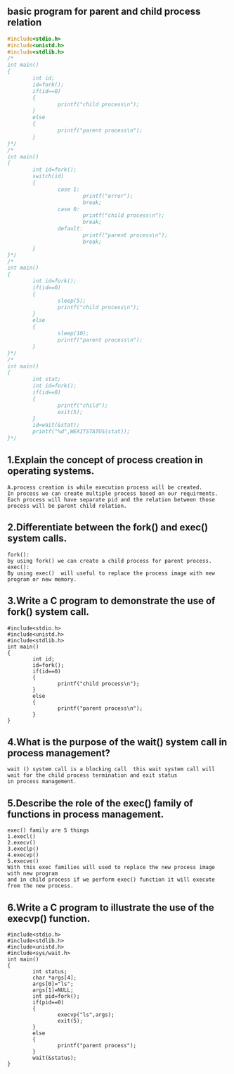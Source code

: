 ## basic program for parent and child process relation
```c
#include<stdio.h>
#include<unistd.h>
#include<stdlib.h>
/*
int main()
{
        int id;
        id=fork();
        if(id==0)
        {
                printf("child process\n");
        }
        else
        {
                printf("parent process\n");
        }
}*/
/*
int main()
{
        int id=fork();
        switch(id)
        {
                case 1:
                        printf("error");
                        break;
                case 0:
                        printf("child process\n");
                        break;
                default:
                        printf("parent process\n");
                        break;
        }
}*/
/*
int main()
{
        int id=fork();
        if(id==0)
        {
                sleep(5);
                printf("child process\n");
        }
        else
        {
                sleep(10);
                printf("parent process\n");
        }
}*/
/*
int main()
{
        int stat;
        int id=fork();
        if(id==0)
        {
                printf("child");
                exit(5);
        }
        id=wait(&stat);
        printf("%d",WEXITSTATUS(stat));
}*/
```
## 1.Explain the concept of process creation in operating systems.
```
A.process creation is while execution process will be created.
In process we can create multiple process based on our requirments.
Each process will have separate pid and the relation between those process will be parent child relation.
```
## 2.Differentiate between the fork() and exec() system calls.
```
fork():
by using fork() we can create a child process for parent process.
exec():
By using exec()  will useful to replace the process image with new program or new memory.
```
## 3.Write a C program to demonstrate the use of fork() system call. 
```
#include<stdio.h>
#include<unistd.h>
#include<stdlib.h>
int main()
{
        int id;
        id=fork();
        if(id==0)
        {
                printf("child process\n");
        }
        else
        {
                printf("parent process\n");
        }
}
```
## 4.What is the purpose of the wait() system call in process management?
```
wait () system call is a blocking call  this wait system call will wait for the child process termination and exit status 
in process management.
```
## 5.Describe the role of the exec() family of functions in process management.
```
exec() family are 5 things
1.execl()
2.execv()
3.execlp()
4.execvp()
5.execve()
With this exec families will used to replace the new process image with new program
and in child process if we perform exec() function it will execute from the new process.
```
## 6.Write a C program to illustrate the use of the execvp() function.
```
#include<stdio.h>
#include<stdlib.h>
#include<unistd.h>
#include<sys/wait.h>
int main()
{
        int status;
        char *args[4];
        args[0]="ls";
        args[1]=NULL;
        int pid=fork();
        if(pid==0)
        {
                execvp("ls",args);
                exit(5);
        }
        else
        {
                printf("parent process");
        }
        wait(&status);
}
```
